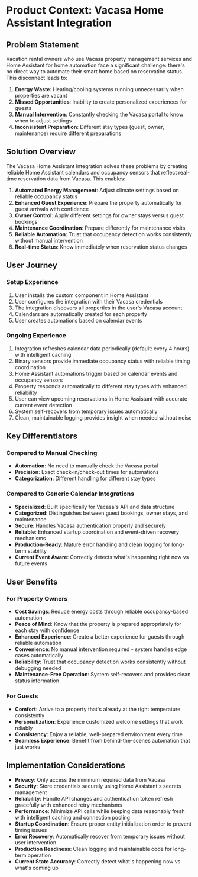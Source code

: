 # Product Context: Vacasa Home Assistant Integration

## Problem Statement
Vacation rental owners who use Vacasa property management services and Home Assistant for home automation face a significant challenge: there's no direct way to automate their smart home based on reservation status. This disconnect leads to:

1. **Energy Waste**: Heating/cooling systems running unnecessarily when properties are vacant
2. **Missed Opportunities**: Inability to create personalized experiences for guests
3. **Manual Intervention**: Constantly checking the Vacasa portal to know when to adjust settings
4. **Inconsistent Preparation**: Different stay types (guest, owner, maintenance) require different preparations

## Solution Overview
The Vacasa Home Assistant Integration solves these problems by creating reliable Home Assistant calendars and occupancy sensors that reflect real-time reservation data from Vacasa. This enables:

1. **Automated Energy Management**: Adjust climate settings based on reliable occupancy status
2. **Enhanced Guest Experience**: Prepare the property automatically for guest arrivals with confidence
3. **Owner Control**: Apply different settings for owner stays versus guest bookings
4. **Maintenance Coordination**: Prepare differently for maintenance visits
5. **Reliable Automation**: Trust that occupancy detection works consistently without manual intervention
6. **Real-time Status**: Know immediately when reservation status changes

## User Journey

### Setup Experience
1. User installs the custom component in Home Assistant
2. User configures the integration with their Vacasa credentials
3. The integration discovers all properties in the user's Vacasa account
4. Calendars are automatically created for each property
5. User creates automations based on calendar events

### Ongoing Experience
1. Integration refreshes calendar data periodically (default: every 4 hours) with intelligent caching
2. Binary sensors provide immediate occupancy status with reliable timing coordination
3. Home Assistant automations trigger based on calendar events and occupancy sensors
4. Property responds automatically to different stay types with enhanced reliability
5. User can view upcoming reservations in Home Assistant with accurate current event detection
6. System self-recovers from temporary issues automatically
7. Clean, maintainable logging provides insight when needed without noise

## Key Differentiators

### Compared to Manual Checking
- **Automation**: No need to manually check the Vacasa portal
- **Precision**: Exact check-in/check-out times for automations
- **Categorization**: Different handling for different stay types

### Compared to Generic Calendar Integrations
- **Specialized**: Built specifically for Vacasa's API and data structure
- **Categorized**: Distinguishes between guest bookings, owner stays, and maintenance
- **Secure**: Handles Vacasa authentication properly and securely
- **Reliable**: Enhanced startup coordination and event-driven recovery mechanisms
- **Production-Ready**: Mature error handling and clean logging for long-term stability
- **Current Event Aware**: Correctly detects what's happening right now vs future events

## User Benefits

### For Property Owners
- **Cost Savings**: Reduce energy costs through reliable occupancy-based automation
- **Peace of Mind**: Know that the property is prepared appropriately for each stay with confidence
- **Enhanced Experience**: Create a better experience for guests through reliable automation
- **Convenience**: No manual intervention required - system handles edge cases automatically
- **Reliability**: Trust that occupancy detection works consistently without debugging needed
- **Maintenance-Free Operation**: System self-recovers and provides clean status information

### For Guests
- **Comfort**: Arrive to a property that's already at the right temperature consistently
- **Personalization**: Experience customized welcome settings that work reliably
- **Consistency**: Enjoy a reliable, well-prepared environment every time
- **Seamless Experience**: Benefit from behind-the-scenes automation that just works

## Implementation Considerations
- **Privacy**: Only access the minimum required data from Vacasa
- **Security**: Store credentials securely using Home Assistant's secrets management
- **Reliability**: Handle API changes and authentication token refresh gracefully with enhanced retry mechanisms
- **Performance**: Minimize API calls while keeping data reasonably fresh with intelligent caching and connection pooling
- **Startup Coordination**: Ensure proper entity initialization order to prevent timing issues
- **Error Recovery**: Automatically recover from temporary issues without user intervention
- **Production Readiness**: Clean logging and maintainable code for long-term operation
- **Current State Accuracy**: Correctly detect what's happening now vs what's coming up
